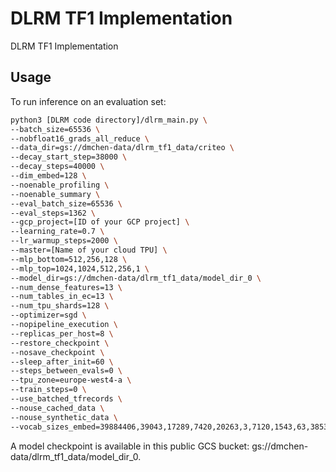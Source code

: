 # DLRM TF1 Implementation

DLRM TF1 Implementation

## Usage

To run inference on an evaluation set:

```sh
python3 [DLRM code directory]/dlrm_main.py \
--batch_size=65536 \
--nobfloat16_grads_all_reduce \
--data_dir=gs://dmchen-data/dlrm_tf1_data/criteo \
--decay_start_step=38000 \
--decay_steps=40000 \
--dim_embed=128 \
--noenable_profiling \
--noenable_summary \
--eval_batch_size=65536 \
--eval_steps=1362 \
--gcp_project=[ID of your GCP project] \
--learning_rate=0.7 \
--lr_warmup_steps=2000 \
--master=[Name of your cloud TPU] \
--mlp_bottom=512,256,128 \
--mlp_top=1024,1024,512,256,1 \
--model_dir=gs://dmchen-data/dlrm_tf1_data/model_dir_0 \
--num_dense_features=13 \
--num_tables_in_ec=13 \
--num_tpu_shards=128 \
--optimizer=sgd \
--nopipeline_execution \
--replicas_per_host=8 \
--restore_checkpoint \
--nosave_checkpoint \
--sleep_after_init=60 \
--steps_between_evals=0 \
--tpu_zone=europe-west4-a \
--train_steps=0 \
--use_batched_tfrecords \
--nouse_cached_data \
--nouse_synthetic_data \
--vocab_sizes_embed=39884406,39043,17289,7420,20263,3,7120,1543,63,38532951,2953546,403346,10,2208,11938,155,4,976,14,39979771,25641295,39664984,585935,12972,108,36
```

A model checkpoint is available in this public GCS bucket: 
gs://dmchen-data/dlrm_tf1_data/model_dir_0.
